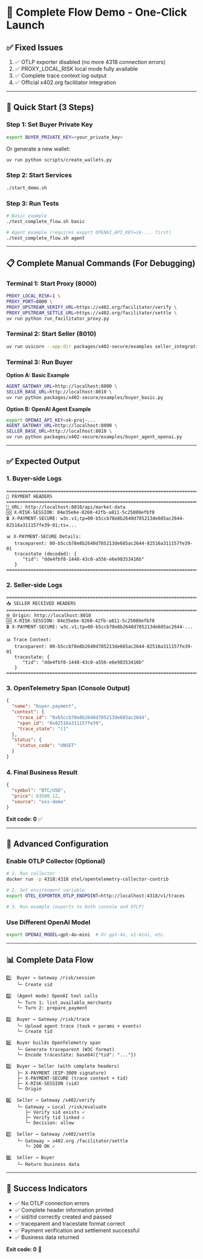 # 🚀 Complete Flow Demo - One-Click Launch

## ✅ Fixed Issues

1. ✅ OTLP exporter disabled (no more 4318 connection errors)
2. ✅ PROXY_LOCAL_RISK local mode fully available
3. ✅ Complete trace context log output
4. ✅ Official x402.org facilitator integration

---

## 🎯 Quick Start (3 Steps)

### Step 1: Set Buyer Private Key
```bash
export BUYER_PRIVATE_KEY=<your_private_key>
```

Or generate a new wallet:
```bash
uv run python scripts/create_wallets.py
```

### Step 2: Start Services
```bash
./start_demo.sh
```

### Step 3: Run Tests
```bash
# Basic example
./test_complete_flow.sh basic

# Agent example (requires export OPENAI_API_KEY=sk-... first)
./test_complete_flow.sh agent
```

---

## 📋 Complete Manual Commands (For Debugging)

### Terminal 1: Start Proxy (8000)
```bash
PROXY_LOCAL_RISK=1 \
PROXY_PORT=8000 \
PROXY_UPSTREAM_VERIFY_URL=https://x402.org/facilitator/verify \
PROXY_UPSTREAM_SETTLE_URL=https://x402.org/facilitator/settle \
uv run python run_facilitator_proxy.py
```

### Terminal 2: Start Seller (8010)
```bash
uv run uvicorn --app-dir packages/x402-secure/examples seller_integration:app --port 8010
```

### Terminal 3: Run Buyer

**Option A: Basic Example**
```bash
AGENT_GATEWAY_URL=http://localhost:8000 \
SELLER_BASE_URL=http://localhost:8010 \
uv run python packages/x402-secure/examples/buyer_basic.py
```

**Option B: OpenAI Agent Example**
```bash
export OPENAI_API_KEY=sk-proj-...
AGENT_GATEWAY_URL=http://localhost:8000 \
SELLER_BASE_URL=http://localhost:8010 \
uv run python packages/x402-secure/examples/buyer_agent_openai.py
```

---

## ✅ Expected Output

### 1. Buyer-side Logs
```
================================================================================
🔐 PAYMENT HEADERS
================================================================================
📍 URL: http://localhost:8010/api/market-data
🆔 X-RISK-SESSION: 84e35e6e-8260-42fb-a811-5c25089efbf8
🔒 X-PAYMENT-SECURE: w3c.v1;tp=00-b5ccb78e8b2640d785213de685ac2644-82516a311157fe39-01;ts=...

📊 X-PAYMENT-SECURE Details:
   traceparent: 00-b5ccb78e8b2640d785213de685ac2644-82516a311157fe39-01
   tracestate (decoded): {
      "tid": "dde4fbf8-1448-43c0-a556-e6e98353416b"
   }
================================================================================
```

### 2. Seller-side Logs
```
================================================================================
📥 SELLER RECEIVED HEADERS
================================================================================
🌐 Origin: http://localhost:8010
🆔 X-RISK-SESSION: 84e35e6e-8260-42fb-a811-5c25089efbf8
🔒 X-PAYMENT-SECURE: w3c.v1;tp=00-b5ccb78e8b2640d785213de685ac2644-...

📊 Trace Context:
   traceparent: 00-b5ccb78e8b2640d785213de685ac2644-82516a311157fe39-01
   tracestate: {
      "tid": "dde4fbf8-1448-43c0-a556-e6e98353416b"
   }
================================================================================
```

### 3. OpenTelemetry Span (Console Output)
```json
{
  "name": "buyer.payment",
  "context": {
    "trace_id": "0xb5ccb78e8b2640d785213de685ac2644",
    "span_id": "0x82516a311157fe39",
    "trace_state": "[]"
  },
  "status": {
    "status_code": "UNSET"
  }
}
```

### 4. Final Business Result
```json
{
  "symbol": "BTC/USD",
  "price": 63500.12,
  "source": "oss-demo"
}
```

**Exit code: 0** ✅

---

## 🔧 Advanced Configuration

### Enable OTLP Collector (Optional)
```bash
# 1. Run collector
docker run -p 4318:4318 otel/opentelemetry-collector-contrib

# 2. Set environment variable
export OTEL_EXPORTER_OTLP_ENDPOINT=http://localhost:4318/v1/traces

# 3. Run example (exports to both console and OTLP)
```

### Use Different OpenAI Model
```bash
export OPENAI_MODEL=gpt-4o-mini  # Or gpt-4o, o1-mini, etc.
```

---

## 📊 Complete Data Flow

```
1️⃣  Buyer → Gateway /risk/session
    └─ Create sid

2️⃣  (Agent mode) OpenAI tool calls
    └─ Turn 1: list_available_merchants
    └─ Turn 2: prepare_payment

3️⃣  Buyer → Gateway /risk/trace
    └─ Upload agent trace (task + params + events)
    └─ Create tid

4️⃣  Buyer builds OpenTelemetry span
    └─ Generate traceparent (W3C format)
    └─ Encode tracestate: base64({"tid": "..."})

5️⃣  Buyer → Seller (with complete headers)
    ├─ X-PAYMENT (EIP-3009 signature)
    ├─ X-PAYMENT-SECURE (trace context + tid)
    ├─ X-RISK-SESSION (sid)
    └─ Origin

6️⃣  Seller → Gateway /x402/verify
    └─ Gateway → Local /risk/evaluate
       ├─ Verify sid exists ✓
       ├─ Verify tid linked ✓
       └─ Decision: allow

7️⃣  Seller → Gateway /x402/settle
    └─ Gateway → x402.org /facilitator/settle
       └─ 200 OK ✓

8️⃣  Seller → Buyer
    └─ Return business data
```

---

## 🎊 Success Indicators

- ✅ No OTLP connection errors
- ✅ Complete header information printed
- ✅ sid/tid correctly created and passed
- ✅ traceparent and tracestate format correct
- ✅ Payment verification and settlement successful
- ✅ Business data returned

**Exit code: 0** 🎯
